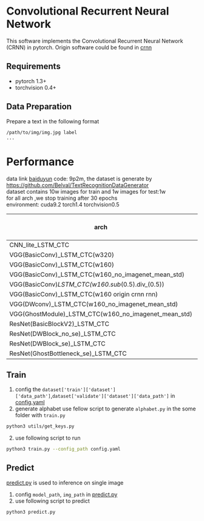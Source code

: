Convolutional Recurrent Neural Network
======================================

This software implements the Convolutional Recurrent Neural Network (CRNN) in pytorch.
Origin software could be found in [crnn](https://github.com/bgshih/crnn)


## Requirements
* pytorch 1.3+
* torchvision 0.4+

## Data Preparation
Prepare a text in the following format
```
/path/to/img/img.jpg label
...
```

# Performance

data link [baiduyun]( https://pan.baidu.com/s/1w7KssjsOHbBTLtjaltLJ0w) code: 9p2m, the dataset is generate by  <https://github.com/Belval/TextRecognitionDataGenerator>  
dataset contains 10w images for train and 1w images for test:1w  
for all arch ,we stop training after 30 epochs  
environment: cuda9.2 torch1.4 torchvision0.5

| arch                    | model size(m)   | gpu mem(m) | speed(ms,avg of 100 inference)   | acc |
| ----------------------- | ------ | -------- | ------ | ------ |
| CNN_lite_LSTM_CTC | 6.25 | 2731     | 6.91ms | 0.8866 |
| VGG(BasicConv)_LSTM_CTC(w320) | 25.45 | 2409     | 4.02ms | 0.9874 |
| VGG(BasicConv)_LSTM_CTC(w160) | 25.45 | 2409     | 4.02ms | 0.9908 |
| VGG(BasicConv)_LSTM_CTC(w160_no_imagenet_mean_std) | 25.45 | 2409     | 4.02ms | 0.9927 |
| VGG(BasicConv)_LSTM_CTC(w160.sub_(0.5).div_(0.5)) | 25.45 | 2409     | 4.02ms | 0.9927 |
| VGG(BasicConv)_LSTM_CTC(w160 origin crnn rnn) | 25.45 | 2409     | 4.02ms | 0.9922 |
| VGG(DWconv)_LSTM_CTC(w160_no_imagenet_mean_std) | 25.45 | 2409     | 4.01ms | 0.9725 |
| VGG(GhostModule)_LSTM_CTC(w160_no_imagenet_mean_std) | 25.45 | 2329     | 5.46ms | 0.9878 |
| ResNet(BasicBlockV2)_LSTM_CTC | 37.21 | 3161     | 5.83ms | 0.9935|
| ResNet(DWBlock_no_se)_LSTM_CTC | 19.22 | 5533     | 12ms | 0.9566|
| ResNet(DWBlock_se)_LSTM_CTC | 19.90 |   5729   | 10ms | 0.9559 |
| ResNet(GhostBottleneck_se)_LSTM_CTC | 23.10 | 6291     | 13ms | 0.97|


## Train

1. config the `dataset['train']['dataset']['data_path']`,`dataset['validate']['dataset']['data_path']` in [config.yaml](config/icdar2015.yaml)
2. generate alphabet
  use fellow script to generate `alphabet.py` in the some folder with `train.py` 
```sh
python3 utils/get_keys.py
```
2. use following script to run
```sh
python3 train.py --config_path config.yaml
```

## Predict 
[predict.py](predict.py) is used to inference on single image

1. config `model_path`, `img_path` in [predict.py](predict.py)
2. use following script to predict
```sh
python3 predict.py
```
